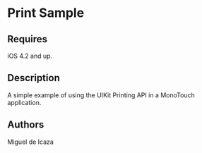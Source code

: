 Print Sample
============

Requires
--------
iOS 4.2 and up.

Description
-----------
A simple example of using the UIKit Printing API in a MonoTouch application.

Authors
-------
Miguel de Icaza
